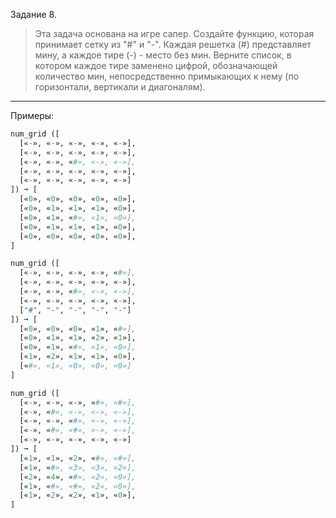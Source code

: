 Задание 8.
> Эта задача основана на игре сапер.
Создайте функцию, которая принимает сетку из  "#" и "-". Каждая решетка (#) представляет мину,
а каждое тире (-) - место без мин.
Верните список, в котором каждое тире заменено цифрой, обозначающей количество мин, непосредственно
примыкающих к нему (по горизонтали, вертикали и диагоналям).
___
Примеры:
```python
num_grid ([
  [«-», «-», «-», «-», «-»],
  [«-», «-», «-», «-», «-»],
  [«-», «-», «#», «-», «-»],
  [«-», «-», «-», «-», «-»],
  [«-», «-», «-», «-», «-»]
]) ➞ [
  [«0», «0», «0», «0», «0»],
  [«0», «1», «1», «1», «0»],
  [«0», «1», «#», «1», «0»],
  [«0», «1», «1», «1», «0»],
  [«0», «0», «0», «0», «0»],
]

num_grid ([
  [«-», «-», «-», «-», «#»],
  [«-», «-», «-», «-», «-»],
  [«-», «-», «#», «-», «-»],
  [«-», «-», «-», «-», «-»],
  ["#", "-", "-", "-", "-"]
]) ➞ [
  [«0», «0», «0», «1», «#»],
  [«0», «1», «1», «2», «1»],
  [«0», «1», «#», «1», «0»],
  [«1», «2», «1», «1», «0»],
  [«#», «1», «0», «0», «0»]
]

num_grid ([
  [«-», «-», «-», «#», «#»],
  [«-», «#», «-», «-», «-»],
  [«-», «-», «#», «-», «-»],
  [«-», «#», «#», «-», «-»],
  [«-», «-», «-», «-», «-»]
]) ➞ [
  [«1», «1», «2», «#», «#»],
  [«1», «#», «3», «3», «2»],
  [«2», «4», «#», «2», «0»],
  [«1», «#», «#», «2», «0»],
  [«1», «2», «2», «1», «0»],
]
```
